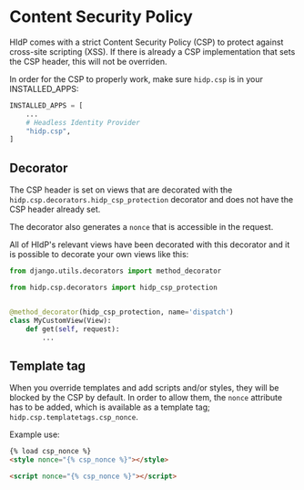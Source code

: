 # Content Security Policy

HIdP comes with a strict Content Security Policy (CSP) to protect against
cross-site scripting (XSS). If there is already a CSP implementation that sets the CSP
header, this will not be overriden.

In order for the CSP to properly work, make sure  `hidp.csp` is in your INSTALLED_APPS:

```python
INSTALLED_APPS = [
    ...
    # Headless Identity Provider
    "hidp.csp",
]
```

## Decorator

The CSP header is set on views that are decorated with the
`hidp.csp.decorators.hidp_csp_protection` decorator and does not have the CSP header
already set.

The decorator also generates a `nonce` that is accessible in the request.

All of HIdP's relevant views have been decorated with this decorator and it is possible
to decorate your own views like this:

```python
from django.utils.decorators import method_decorator

from hidp.csp.decorators import hidp_csp_protection


@method_decorator(hidp_csp_protection, name='dispatch')
class MyCustomView(View):
    def get(self, request):
        ...

```

## Template tag

When you override templates and add scripts and/or styles, they will be blocked by the
CSP by default. In order to allow them, the `nonce` attribute has to be added, which
is available as a template tag; `hidp.csp.templatetags.csp_nonce`.

Example use:

```html
{% load csp_nonce %}
<style nonce="{% csp_nonce %}"></style>

<script nonce="{% csp_nonce %}"></script>
```
